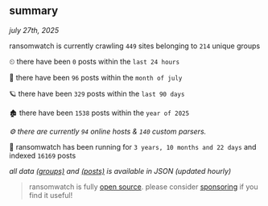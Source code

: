 
## summary
_july 27th, 2025_

ransomwatch is currently crawling `449` sites belonging to `214` unique groups

⏲ there have been `0` posts within the `last 24 hours`

🦈 there have been `96` posts within the `month of july`

🪐 there have been `329` posts within the `last 90 days`

🏚 there have been `1538` posts within the `year of 2025`

_⚙️ there are currently `94` online hosts & `140` custom parsers._

🦕 ransomwatch has been running for `3 years, 10 months and 22 days` and indexed `16169` posts

_all data  [(groups)](http://ransomwhat.telemetry.ltd/groups) and [(posts)](http://ransomwhat.telemetry.ltd/posts) is available in JSON (updated hourly)_

> ransomwatch is fully [open source](https://github.com/joshhighet/ransomwatch#ransomwatch--). please consider [sponsoring](https://github.com/sponsors/joshhighet) if you find it useful!
